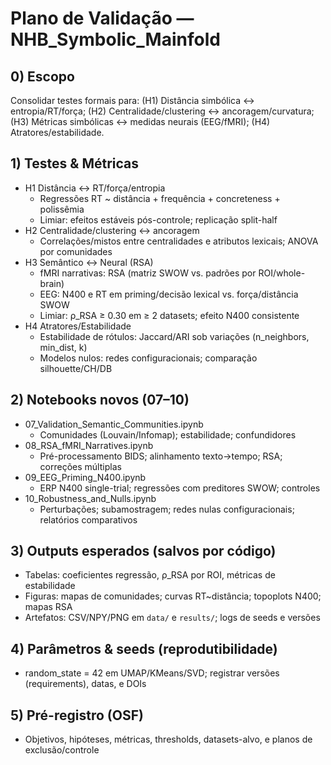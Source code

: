 # Plano de Validação — NHB_Symbolic_Mainfold

## 0) Escopo
Consolidar testes formais para: (H1) Distância simbólica ↔ entropia/RT/força; (H2) Centralidade/clustering ↔ ancoragem/curvatura; (H3) Métricas simbólicas ↔ medidas neurais (EEG/fMRI); (H4) Atratores/estabilidade.

## 1) Testes & Métricas
- H1 Distância ↔ RT/força/entropia
  - Regressões RT ~ distância + frequência + concreteness + polissêmia
  - Limiar: efeitos estáveis pós-controle; replicação split-half
- H2 Centralidade/clustering ↔ ancoragem
  - Correlações/mistos entre centralidades e atributos lexicais; ANOVA por comunidades
- H3 Semântico ↔ Neural (RSA)
  - fMRI narrativas: RSA (matriz SWOW vs. padrões por ROI/whole-brain)
  - EEG: N400 e RT em priming/decisão lexical vs. força/distância SWOW
  - Limiar: ρ_RSA ≥ 0.30 em ≥ 2 datasets; efeito N400 consistente
- H4 Atratores/Estabilidade
  - Estabilidade de rótulos: Jaccard/ARI sob variações (n_neighbors, min_dist, k)
  - Modelos nulos: redes configuracionais; comparação silhouette/CH/DB

## 2) Notebooks novos (07–10)
- 07_Validation_Semantic_Communities.ipynb
  - Comunidades (Louvain/Infomap); estabilidade; confundidores
- 08_RSA_fMRI_Narratives.ipynb
  - Pré-processamento BIDS; alinhamento texto→tempo; RSA; correções múltiplas
- 09_EEG_Priming_N400.ipynb
  - ERP N400 single-trial; regressões com preditores SWOW; controles
- 10_Robustness_and_Nulls.ipynb
  - Perturbações; subamostragem; redes nulas configuracionais; relatórios comparativos

## 3) Outputs esperados (salvos por código)
- Tabelas: coeficientes regressão, ρ_RSA por ROI, métricas de estabilidade
- Figuras: mapas de comunidades; curvas RT~distância; topoplots N400; mapas RSA
- Artefatos: CSV/NPY/PNG em `data/` e `results/`; logs de seeds e versões

## 4) Parâmetros & seeds (reprodutibilidade)
- random_state = 42 em UMAP/KMeans/SVD; registrar versões (requirements), datas, e DOIs

## 5) Pré-registro (OSF)
- Objetivos, hipóteses, métricas, thresholds, datasets-alvo, e planos de exclusão/controle
